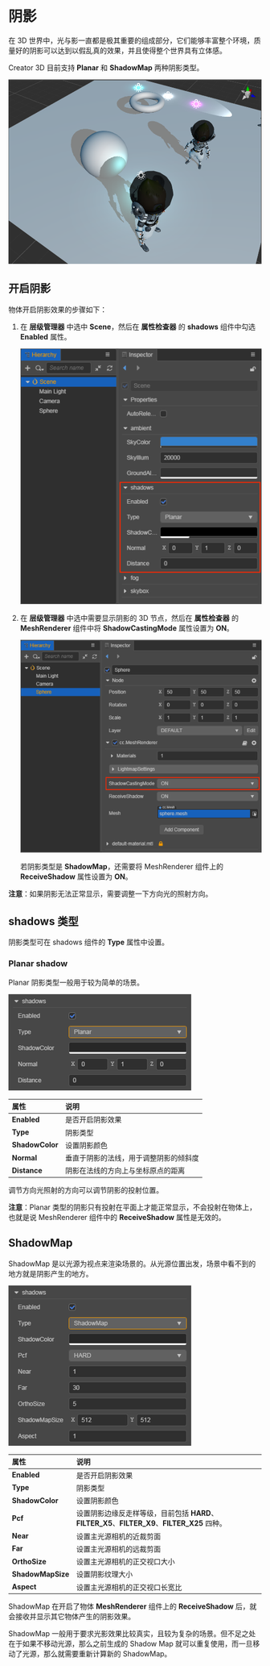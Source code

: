# 阴影

在 3D 世界中，光与影一直都是极其重要的组成部分，它们能够丰富整个环境，质量好的阴影可以达到以假乱真的效果，并且使得整个世界具有立体感。

Creator 3D 目前支持 **Planar** 和 **ShadowMap** 两种阴影类型。

![shadow](shadow/shadowExample.png)

## 开启阴影

物体开启阴影效果的步骤如下：

1. 在 **层级管理器** 中选中 **Scene**，然后在 **属性检查器** 的 **shadows** 组件中勾选 **Enabled** 属性。

    ![](shadow/enable-shadow.png)

2. 在 **层级管理器** 中选中需要显示阴影的 3D 节点，然后在 **属性检查器** 的 **MeshRenderer** 组件中将 **ShadowCastingMode** 属性设置为 **ON**。
    
    ![](shadow/set-meshrenderer.png)

    若阴影类型是 **ShadowMap**，还需要将 MeshRenderer 组件上的 **ReceiveShadow** 属性设置为 **ON**。

**注意**：如果阴影无法正常显示，需要调整一下方向光的照射方向。

## shadows 类型

阴影类型可在 shadows 组件的 **Type** 属性中设置。

### Planar shadow

Planar 阴影类型一般用于较为简单的场景。

![](shadow/plannar-properties.png)

| 属性  | 说明  |
| :--- | :--- |
| **Enabled**     | 是否开启阴影效果      |
| **Type**        | 阴影类型             |
| **ShadowColor** | 设置阴影颜色         |
| **Normal**      | 垂直于阴影的法线，用于调整阴影的倾斜度  |
| **Distance**    | 阴影在法线的方向上与坐标原点的距离     |

调节方向光照射的方向可以调节阴影的投射位置。

**注意**：Planar 类型的阴影只有投射在平面上才能正常显示，不会投射在物体上，也就是说 MeshRenderer 组件中的 **ReceiveShadow** 属性是无效的。

## ShadowMap

ShadowMap 是以光源为视点来渲染场景的。从光源位置出发，场景中看不到的地方就是阴影产生的地方。

![shadow Map 面板细节](shadow/shadowmap-properties.png)

| 属性  | 说明  |
| :--- | :--- |
| **Enabled**         | 是否开启阴影效果     |
| **Type**            | 阴影类型    | 
| **ShadowColor**     | 设置阴影颜色     |
| **Pcf**             | 设置阴影边缘反走样等级，目前包括 **HARD**、 **FILTER_X5**、**FILTER_X9**、**FILTER_X25** 四种。     |
| **Near**            | 设置主光源相机的近裁剪面     |
| **Far**             | 设置主光源相机的远裁剪面     |
| **OrthoSize**       | 设置主光源相机的正交视口大小     |
| **ShadowMapSize**   | 设置阴影纹理大小     |
| **Aspect**          | 设置主光源相机的正交视口长宽比     |

ShadowMap 在开启了物体 **MeshRenderer** 组件上的 **ReceiveShadow** 后，就会接收并显示其它物体产生的阴影效果。

ShadowMap 一般用于要求光影效果比较真实，且较为复杂的场景。但不足之处在于如果不移动光源，那么之前生成的 Shadow Map 就可以重复使用，而一旦移动了光源，那么就需要重新计算新的 ShadowMap。
